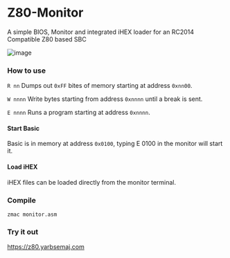 # Z80-Monitor
A simple BIOS, Monitor and integrated iHEX loader for an RC2014 Compatible Z80 based SBC

![image](https://user-images.githubusercontent.com/17494632/216780606-1aad5416-3039-4a50-9555-0e956d061c72.png)

### How to use
`R nn` Dumps out `0xFF` bites of memory starting at address `0xnn00`.

`W nnnn` Write bytes starting from address `0xnnnn` until a break is sent.

`E nnnn` Runs a program starting at address `0xnnnn`.

#### Start Basic
Basic is in memory at address `0x0100`, typing E 0100 in the monitor will start it.

#### Load iHEX
iHEX files can be loaded directly from the monitor terminal.

### Compile
`zmac monitor.asm`

### Try it out
https://z80.yarbsemaj.com
